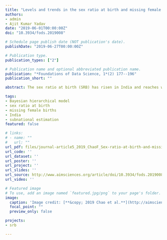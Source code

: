 ```yaml
---
title: "Levels and trends in the sex ratio at birth and missing female births for 29 states and union territories in India 1990-2016: A Bayesian modeling study"
authors:
- admin
- Ajit Kumar Yadav
date: "2019-06-01T00:00:00Z"
doi: "10.3934/fods.2019008"

# Schedule page publish date (NOT publication's date).
publishDate: "2019-06-27T00:00:00Z"

# Publication type.
publication_types: ["2"]

# Publication name and optional abbreviated publication name.
publication: "*Foundations of Data Science, 1*(2) 177--196"
publication_short: ""

abstract: The sex ratio at birth (SRB) has risen in India and reaches well beyond the levels under normal circumstances since the 1970s. The lasting imbalanced SRB has resulted in much more males than females in India. A population with severely distorted sex ratio is more likely to have prolonged struggle for stability and sustainability. It is crucial to estimate SRB and its imbalance for India on state level and assess the uncertainty around estimates. We develop a Bayesian model to estimate SRB in India from 1990 to 2016 for 29 states and union territories. Our analyses are based on a comprehensive database on state-level SRB with data from the sample registration system, census and Demographic and Health Surveys. The SRB varies greatly across Indian states and union territories in 2016, ranging from 1.026 (95% uncertainty interval [0.971; 1.087]) in Mizoram to 1.181 [1.143; 1.128] in Haryana. We identify 18 states and union territories with imbalanced SRB during 1990--2016, resulting in 14.9 [13.2; 16.5] million of missing female births in India. Uttar Pradesh has the largest share of the missing female births among all states and union territories, taking up to 32.8% [29.5%; 36.3%] of the total number.

tags:
- Bayesian hierarchical model
- sex ratio at birth
- missing female births
- India
- subnational estimation
featured: false

# links:
# - name: ""
#   url: ""
url_pdf: files/journal-article5_2019_ChaoF_Sex-ratio-at-birth-and-missing-female-births-for-29-states-and-union-territories-in-India-1990-2016.pdf
url_code: ''
url_dataset: ''
url_poster: ''
url_project: ''
url_slides: ''
url_source: http://www.aimsciences.org/article/doi/10.3934/fods.2019008
url_video: ''

# Featured image
# To use, add an image named `featured.jpg/png` to your page's folder. 
image:
  caption: 'Image credit: [**&copy; 2019 Chao et al.**](http://aimsciences.org//article/doi/10.3934/fods.2019008)'
  focal_point: ""
  preview_only: false

projects:
- srb

---
```


<div data-badge-details="right" data-badge-type="medium-donut" data-doi="10.3934/fods.2019008" data-hide-no-mentions="true" class="altmetric-embed"></div>
